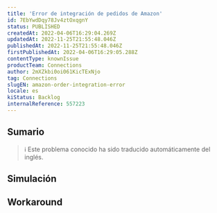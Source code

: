 ```yaml
---
title: 'Error de integración de pedidos de Amazon'
id: 7EbYwdDqy78Jv4ztOxqgnY
status: PUBLISHED
createdAt: 2022-04-06T16:29:04.269Z
updatedAt: 2022-11-25T21:55:48.046Z
publishedAt: 2022-11-25T21:55:48.046Z
firstPublishedAt: 2022-04-06T16:29:05.288Z
contentType: knownIssue
productTeam: Connections
author: 2mXZkbi0oi061KicTExNjo
tag: Connections
slugEN: amazon-order-integration-error
locale: es
kiStatus: Backlog
internalReference: 557223
---
```


## Sumario

>ℹ️ Este problema conocido ha sido traducido automáticamente del inglés.



## Simulación



## Workaround



